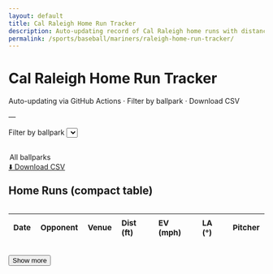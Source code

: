 ```yaml
---
layout: default
title: Cal Raleigh Home Run Tracker
description: Auto-updating record of Cal Raleigh home runs with distance, EV, LA, and ballpark filter.
permalink: /sports/baseball/mariners/raleigh-home-run-tracker/
---
```



<h1>Cal Raleigh Home Run Tracker</h1>
<p class="subtitle">Auto-updating via GitHub Actions · Filter by ballpark · Download CSV</p>
<div id="hrTotal" class="kpi" aria-live="polite">—</div>

<label for="venueFilter" class="sr-only">Filter by ballpark</label>
<select id="venueFilter" style="margin:0 0 1rem 0;">
  <option value="all">All ballparks</option>
</select>

<div style="margin: 0 0 1rem 0;">
  <a class="chip" href="{{ '/assets/data/raleigh_hr.csv' | relative_url }}" download>⬇️ Download CSV</a>
</div>

<canvas id="hrTimeline" width="900" height="360" aria-label="Home run distance over time"></canvas>

<h2 style="margin-top:1.25rem;">Home Runs (compact table)</h2>
<div class="table-wrap">
  <table id="hrTable" class="compact">
    <thead>
      <tr>
        <th>Date</th>
        <th>Opponent</th>
        <th>Venue</th>
        <th>Dist (ft)</th>
        <th>EV (mph)</th>
        <th>LA (°)</th>
        <th>Pitcher</th>
      </tr>
    </thead>
    <tbody></tbody>
  </table>
</div>
<button id="showMore" type="button" style="margin-top:.75rem;">Show more</button>

<!-- Chart.js + date adapter -->
<script src="https://cdn.jsdelivr.net/npm/chart.js@4.4.1/dist/chart.umd.min.js"></script>
<script src="https://cdn.jsdelivr.net/npm/chartjs-adapter-date-fns@3"></script>

<script>
(async function(){
  // 1. Fetch JSON, build rows[] ...
  // (this part stays as you already have)

  // 2. KPI number
  // (stays the same)

  // 3. Chart code (REPLACE with the cumulative line version I gave you)
  const ctx = document.getElementById('hrTimeline').getContext('2d');
  let chart;

  function toCumulative(dataset){
    const sorted = dataset.slice().sort((a,b)=> a.game_date - b.game_date);
    return sorted.map((r, i) => ({ x: r.game_date, y: i + 1, venue: r.venue_name, opp: r.opp }));
  }

  function buildChart(dataset){
    const pts = toCumulative(dataset);
    if (chart) chart.destroy();
    chart = new Chart(ctx, {
      type: 'line',
      data: { datasets: [{ label: 'Cumulative HR', data: pts, tension: 0.25, pointRadius: 2 }] },
      options: {
        parsing: false,
        scales: {
          x: { type: 'time', time: { unit: 'week' }, title: { display:true, text:'Game date' } },
          y: { title: { display:true, text:'Cumulative HR' }, beginAtZero:true, ticks:{precision:0} }
        },
        plugins: { legend: { display:false } }
      }
    });
  }

  // 4. Table rendering
  // (keep your renderRows() etc.)

  // 5. Filtering wiring (REPLACE just this small part)
  function filteredRows(){
    const v = document.getElementById('venueFilter').value;
    return (v === 'all')
      ? rows.slice().sort((a,b)=> b.game_date - a.game_date)
      : rows.filter(r => r.venue_name === v).sort((a,b)=> b.game_date - a.game_date);
  }

  // Initial render
  buildChart(rows);
  renderRows(filteredRows(), true);

  document.getElementById('venueFilter').addEventListener('change', () => {
    const v = document.getElementById('venueFilter').value;
    const asc = (v === 'all')
      ? rows.slice().sort((a,b)=> a.game_date - b.game_date)
      : rows.filter(r => r.venue_name === v).sort((a,b)=> a.game_date - b.game_date);

    buildChart(asc);
    renderRows(filteredRows(), true);
  });

  document.getElementById('showMore').addEventListener('click', () => {
    renderRows(filteredRows(), false);
  });
})();
</script>



<style>
/* compact table styling (feel free to move into custom.css) */
.table-wrap{ overflow:auto; border:1px solid var(--border); border-radius:8px; }
table.compact{ width:100%; border-collapse: collapse; font-size:.95rem; }
table.compact thead th{
  position: sticky; top: 0; background: var(--surface);
  text-align:left; padding:.5rem .6rem; border-bottom:1px solid var(--border);
}
table.compact tbody td{ padding:.45rem .6rem; border-bottom:1px solid var(--border); white-space:nowrap; }
table.compact tbody tr:hover{ background: rgba(0,0,0,.03); }
</style>
